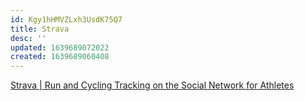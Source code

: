 ```yaml
---
id: Kgy1hHMVZLxh3UsdK75Q7
title: Strava
desc: ''
updated: 1639689072022
created: 1639689060408
---
```


[Strava | Run and Cycling Tracking on the Social Network for Athletes](https://www.strava.com/)